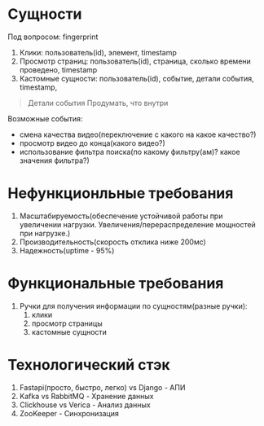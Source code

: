 
# Сущности
Под вопросом: fingerprint
1. Клики: пользователь(id), элемент, timestamp
2. Просмотр страниц: пользователь(id), страница, сколько времени проведено, timestamp
3. Кастомные сущности: пользователь(id), событие, детали события, timestamp,

> Детали события
> Продумать, что внутри

Возможные события:
   - смена качества видео(переключение с какого на какое качество?)
   - просмотр видео до конца(какого видео?)
   - использование фильтра поиска(по какому фильтру(ам)? какое значения фильтра?)

# Нефункционльные требования
1. Масштабируемость(обеспечение устойчивой работы при увеличении нагрузки. Увеличения/перераспределение мощностей при нагрузке.)
2. Производительность(скорость отклика ниже 200мс)
3. Надежность(uptime - 95%)

# Функциональные требования
1. Ручки для получения информации по сущностям(разные ручки):
   1. клики
   2. просмотр страницы
   3. кастомные сущности

# Технологический стэк
1. Fastapi(просто, быстро, легко) vs Django - АПИ
2. Kafka vs RabbitMQ - Хранение данных
3. Clickhouse vs Verica - Анализ данных
4. ZooKeeper - Синхронизация
